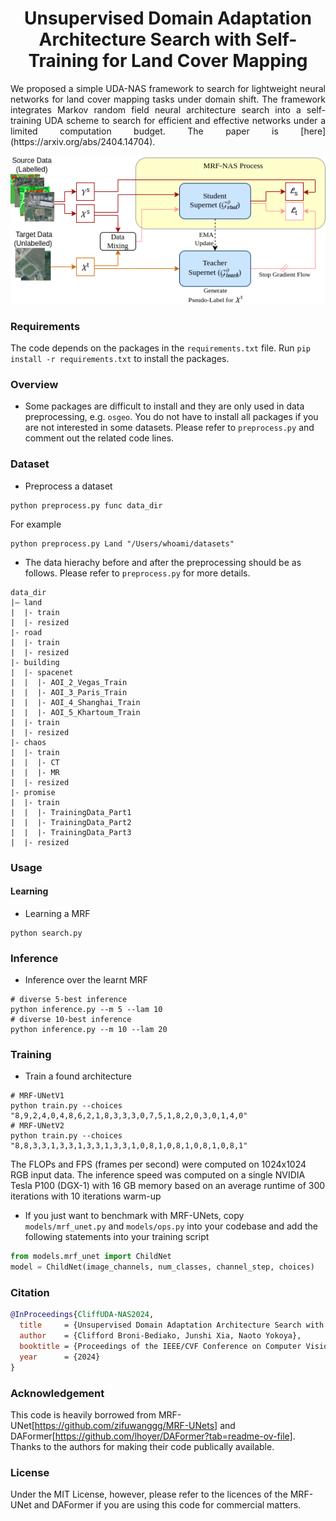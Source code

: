 <h1 align="center">Unsupervised Domain Adaptation Architecture Search with Self-Training for Land Cover Mapping</h1>

<p align="justify">We proposed a simple UDA-NAS framework to search for lightweight neural networks for land cover mapping tasks under domain shift. The framework integrates Markov random field neural architecture search into a self-training UDA scheme to search for efficient and effective networks under a limited computation budget. The paper is [here](https://arxiv.org/abs/2404.14704).</p>


<p align="center">
<img src="doc/UDA-NAS1.png" alt="framework fig">
</img>
</p>

### Requirements
The code depends on the packages in the `requirements.txt` file. 
Run `pip install -r requirements.txt` to install the packages.


### Overview
* Some packages are difficult to install and they are only used in data preprocessing, e.g. `osgeo`. You do not have to install all packages if you are not interested in some datasets. Please refer to `preprocess.py` and comment out the related code lines.

### Dataset
* Preprocess a dataset

```Shell
python preprocess.py func data_dir
```

For example

```Shell
python preprocess.py Land "/Users/whoami/datasets"
```

* The data hierachy before and after the preprocessing should be as follows. Please refer to `preprocess.py` for more details.

```
data_dir
|— land
|  |- train
|  |- resized
|- road
|  |- train
|  |- resized
|- building
|  |- spacenet
|  |  |- AOI_2_Vegas_Train
|  |  |- AOI_3_Paris_Train
|  |  |- AOI_4_Shanghai_Train
|  |  |- AOI_5_Khartoum_Train
|  |- train
|  |- resized
|- chaos
|  |- train
|  |  |- CT
|  |  |- MR
|  |- resized
|- promise
|  |- train
|  |  |- TrainingData_Part1
|  |  |- TrainingData_Part2
|  |  |- TrainingData_Part3
|  |- resized
```

### Usage
#### Learning
* Learning a MRF

```Shell 
python search.py
```

### Inference
* Inference over the learnt MRF

```Shell
# diverse 5-best inference
python inference.py --m 5 --lam 10
# diverse 10-best inference
python inference.py --m 10 --lam 20
```

### Training
* Train a found architecture

```Shell
# MRF-UNetV1
python train.py --choices "8,9,2,4,0,4,8,6,2,1,8,3,3,3,0,7,5,1,8,2,0,3,0,1,4,0"
# MRF-UNetV2
python train.py --choices "8,8,3,3,1,3,3,1,3,3,1,3,3,1,0,8,1,0,8,1,0,8,1,0,8,1"
```
The FLOPs and FPS (frames per second) were computed on 1024x1024 RGB input data. 
The inference speed was computed on a single NVIDIA Tesla P100 (DGX-1) with 16 GB
memory based on an average runtime of 300 iterations with 10 iterations warm-up

* If you just want to benchmark with MRF-UNets, copy `models/mrf_unet.py` and `models/ops.py` into your codebase and add the following statements into your training script

```Python
from models.mrf_unet import ChildNet
model = ChildNet(image_channels, num_classes, channel_step, choices)
```

### Citation
```BibTeX
@InProceedings{CliffUDA-NAS2024,
  title     = {Unsupervised Domain Adaptation Architecture Search with Self-Training for Land Cover Mapping},
  author    = {Clifford Broni-Bediako, Junshi Xia, Naoto Yokoya},
  booktitle = {Proceedings of the IEEE/CVF Conference on Computer Vision and Pattern Recognition Workshop (CVPRW)},
  year      = {2024}
}
```

### Acknowledgement
This code is heavily borrowed from MRF-UNet[https://github.com/zifuwanggg/MRF-UNets] and DAFormer[https://github.com/lhoyer/DAFormer?tab=readme-ov-file]. Thanks to the authors for making their code publically available.


### License
Under the MIT License, however, please refer to the licences of the MRF-UNet and DAFormer if you are using this code for commercial matters.